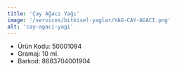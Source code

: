 ```yaml
---
title: 'Çay Ağacı Yağı'
image: '/services/bitkisel-yaglar/YAG-CAY-AGACI.png'
alt: 'cay-agaci-yagi'
---
```


* Ürün Kodu: 50001094 
* Gramaj: 10 ml. 
* Barkod: 8683704001904